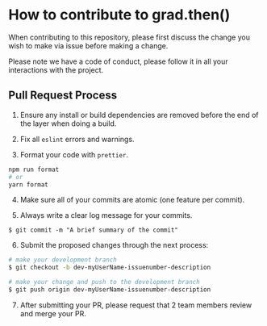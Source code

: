 # How to contribute to grad.then()

When contributing to this repository, please first discuss the change
you wish to make via issue before making a change.

Please note we have a code of conduct, please follow it in all your
interactions with the project.

## Pull Request Process

1. Ensure any install or build dependencies are removed before the end
   of the layer when doing a build.

2. Fix all `eslint` errors and warnings.

3. Format your code with `prettier`.

```bash
npm run format
# or
yarn format
```

4. Make sure all of your commits are atomic (one feature per commit).

5. Always write a clear log message for your commits.

```
$ git commit -m "A brief summary of the commit"
```

6. Submit the proposed changes through the next process:

```bash
# make your development branch
$ git checkout -b dev-myUserName-issuenumber-description

# make your change and push to the development branch
$ git push origin dev-myUserName-issuenumber-description
```

7. After submitting your PR, please request that 2 team members review
   and merge your PR.
